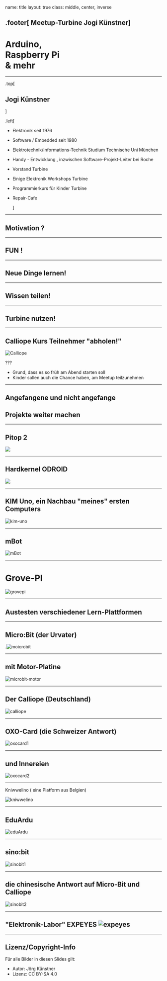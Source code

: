 name: title
layout: true
class: middle, center,  inverse

.footer[ Meetup-Turbine Jogi Künstner]
---



Arduino, <br>Raspberry Pi<br>& mehr 
===

---

.top[

##  Jogi Künstner

]

.left[

* Elektronik seit 1976 

* Software / Embedded seit 1980

* Elektrotechnik/Informations-Technik Studium Technische Uni München 

* Handy - Entwicklung , inzwischen Software-Projekt-Leiter bei Roche

* Vorstand Turbine

* Einige Elektronik Workshops Turbine

* Programmierkurs für Kinder Turbine

* Repair-Cafe 

  ]

---

## Motivation ?

---

## FUN !

---

## Neue Dinge lernen!

---

## Wissen teilen!

---

## Turbine nutzen!

---

## Calliope Kurs Teilnehmer "abholen!"

![Calliope](pics/calliope.gif)


???


* Grund, dass es so früh am Abend starten soll
* Kinder sollen auch die Chance haben, am Meetup teilzunehmen

---

## Angefangene und nicht angefange
## Projekte weiter machen

---

## Pitop 2

![](pics/pitop2.jpg)

---

## Hardkernel ODROID



![](pics/odroid.jpg)



---



## KIM Uno, ein Nachbau "meines" ersten Computers 

![kim-uno](pics/kim-uno.jpg)

---

## mBot



![mBot](pics/mBot.jpg)





---

# Grove-PI

![grovepi](pics/grovepi.jpg)



---

## Austesten verschiedener Lern-Plattformen 



---

## Micro:Bit (der Urvater)

.![moicrobit](pics/moicrobit.jpg)

---

## mit Motor-Platine

![microbit-motor](pics/microbit-motor.jpg)



---

## Der Calliope (Deutschland)

![calliope](pics/calliope.gif)



---

## OXO-Card (die Schweizer Antwort)



![oxocard1](pics/oxocard1.jpg)

---

## und Innereien

![oxocard2](pics/oxocard2.jpg)



---

Kniwwelino ( eine Platform aus Belgien)

![kniwwelino](pics/kniwwelino.jpg)





---

## EduArdu

![eduArdu](pics/eduArdu.jpg)

---

## sino:bit

![sinobit1](pics/sinobit1.jpg)

---

## die chinesische Antwort auf Micro-Bit und Calliope

![sinobit2](pics/sinobit2.jpg)



---

## "Elektronik-Labor" EXPEYES ![expeyes](pics/expeyes.jpg)

---



## Lizenz/Copyright-Info

Für alle Bilder in diesen Slides gilt:

*  Autor: Jörg Künstner
* Lizenz: CC BY-SA 4.0
